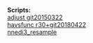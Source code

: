 **Scripts:**<br>
[adjust git20150322](https://github.com/dubhater/vapoursynth-adjust)<br>
[havsfunc r30+git20180422](https://github.com/HomeOfVapourSynthEvolution/havsfunc)<br>
[nnedi3_resample](https://github.com/mawen1250/VapourSynth-script)<br>

